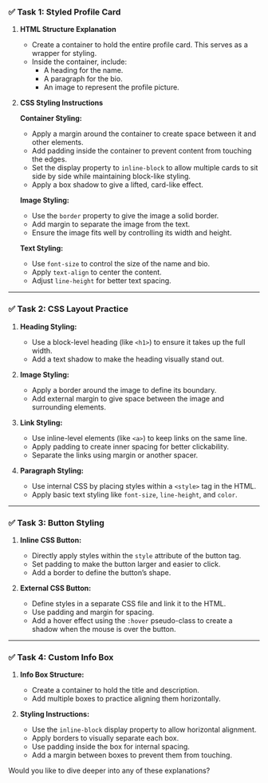 ### ✅ **Task 1: Styled Profile Card**  

1. **HTML Structure Explanation**  
   - Create a container to hold the entire profile card. This serves as a wrapper for styling.  
   - Inside the container, include:  
     - A heading for the name.  
     - A paragraph for the bio.  
     - An image to represent the profile picture.  

2. **CSS Styling Instructions**  

   **Container Styling:**  
   - Apply a margin around the container to create space between it and other elements.  
   - Add padding inside the container to prevent content from touching the edges.  
   - Set the display property to `inline-block` to allow multiple cards to sit side by side while maintaining block-like styling.  
   - Apply a box shadow to give a lifted, card-like effect.  

   **Image Styling:**  
   - Use the `border` property to give the image a solid border.  
   - Add margin to separate the image from the text.  
   - Ensure the image fits well by controlling its width and height.  

   **Text Styling:**  
   - Use `font-size` to control the size of the name and bio.  
   - Apply `text-align` to center the content.  
   - Adjust `line-height` for better text spacing.  

---

### ✅ **Task 2: CSS Layout Practice**  

1. **Heading Styling:**  
   - Use a block-level heading (like `<h1>`) to ensure it takes up the full width.  
   - Add a text shadow to make the heading visually stand out.  

2. **Image Styling:**  
   - Apply a border around the image to define its boundary.  
   - Add external margin to give space between the image and surrounding elements.  

3. **Link Styling:**  
   - Use inline-level elements (like `<a>`) to keep links on the same line.  
   - Apply padding to create inner spacing for better clickability.  
   - Separate the links using margin or another spacer.  

4. **Paragraph Styling:**  
   - Use internal CSS by placing styles within a `<style>` tag in the HTML.  
   - Apply basic text styling like `font-size`, `line-height`, and `color`.  

---

### ✅ **Task 3: Button Styling**  

1. **Inline CSS Button:**  
   - Directly apply styles within the `style` attribute of the button tag.  
   - Set padding to make the button larger and easier to click.  
   - Add a border to define the button’s shape.  

2. **External CSS Button:**  
   - Define styles in a separate CSS file and link it to the HTML.  
   - Use padding and margin for spacing.  
   - Add a hover effect using the `:hover` pseudo-class to create a shadow when the mouse is over the button.  

---

### ✅ **Task 4: Custom Info Box**  

1. **Info Box Structure:**  
   - Create a container to hold the title and description.  
   - Add multiple boxes to practice aligning them horizontally.  

2. **Styling Instructions:**  
   - Use the `inline-block` display property to allow horizontal alignment.  
   - Apply borders to visually separate each box.  
   - Use padding inside the box for internal spacing.  
   - Add a margin between boxes to prevent them from touching.  

Would you like to dive deeper into any of these explanations?
